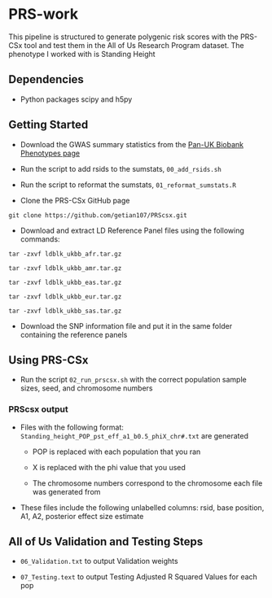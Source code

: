 # PRS-work

This pipeline is structured to generate polygenic risk scores with the PRS-CSx tool and test them in the All of Us Research Program dataset.
The phenotype I worked with is Standing Height

## Dependencies

* Python packages scipy and h5py

## Getting Started

* Download the GWAS summary statistics from the [Pan-UK Biobank Phenotypes page](https://pan.ukbb.broadinstitute.org/phenotypes)
 
* Run the script to add rsids to the sumstats, `00_add_rsids.sh`

* Run the script to reformat the sumstats, `01_reformat_sumstats.R`

* Clone the PRS-CSx GitHub page

`git clone https://github.com/getian107/PRScsx.git`

* Download and extract LD Reference Panel files using the following commands:

`tar -zxvf ldblk_ukbb_afr.tar.gz`

`tar -zxvf ldblk_ukbb_amr.tar.gz`

`tar -zxvf ldblk_ukbb_eas.tar.gz`

`tar -zxvf ldblk_ukbb_eur.tar.gz`

`tar -zxvf ldblk_ukbb_sas.tar.gz`

* Download the SNP information file and put it in the same folder containing the reference panels

## Using PRS-CSx

* Run the script `02_run_prscsx.sh` with the correct population sample sizes, seed, and chromosome numbers

### PRScsx output

* Files with the following format: `Standing_height_POP_pst_eff_a1_b0.5_phiX_chr#.txt` are generated

	* POP is replaced with each population that you ran

	* X is replaced with the phi value that you used

	* The chromosome numbers correspond to the chromosome each file was generated from

* These files include the following unlabelled columns: rsid, base position, A1, A2, posterior effect size estimate 

## All of Us Validation and Testing Steps

* `06_Validation.txt` to output Validation weights

* `07_Testing.text` to output Testing Adjusted R Squared Values for each pop
